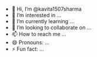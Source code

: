 - 👋 Hi, I’m @kavita1507sharma
- 👀 I’m interested in ...
- 🌱 I’m currently learning ...
- 💞️ I’m looking to collaborate on ...
- 📫 How to reach me ...
- 😄 Pronouns: ...
- ⚡ Fun fact: ...

<!---
kavita1507sharma/kavita1507sharma is a ✨ special ✨ repository because its `README.md` (this file) appears on your GitHub profile.
You can click the Preview link to take a look at your changes.
--->
